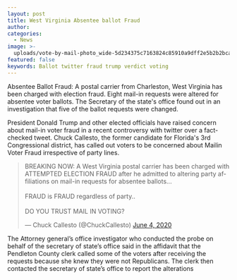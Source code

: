 ```yaml
---
layout: post
title: West Virginia Absentee ballot Fraud
author:
categories:
  - News
image: >-
  uploads/vote-by-mail-photo_wide-5d234375c7163824c85910a9dff2e5b2b2bca498-s800-c85.jpg
featured: false
keywords: Ballot twitter fraud trump verdict voting
---
```


Absentee Ballot Fraud: A postal carrier from Charleston, West Virginia has been charged with election fraud. Eight mail-in requests were altered for absentee voter ballots. The Secretary of the state's office found out in an investigation that five of the ballot requests were changed.

President Donald Trump and other elected officials have raised concern about mail-in voter fraud in a recent controversy with twitter over a fact-checked tweet. Chuck Callesto, the former candidate for Florida's 3rd Congressional district, has called out voters to be concerned about Mailin Voter Fraud irrespective of party lines.

<blockquote class="twitter-tweet"><p lang="en" dir="ltr">BREAKING NOW: A West Virginia postal carrier has been charged with ATTEMPTED ELECTION FRAUD after he admitted to altering party affiliations on mail-in requests for absentee ballots...<br><br>FRAUD is FRAUD regardless of party.. <br><br>DO YOU TRUST MAIL IN VOTING?</p>&mdash; Chuck Callesto (@ChuckCallesto) <a href="https://twitter.com/ChuckCallesto/status/1268352016407056384?ref_src=twsrc%5Etfw">June 4, 2020</a></blockquote> <script async src="https://platform.twitter.com/widgets.js" charset="utf-8"></script> 

The Attorney general’s office investigator who conducted the probe on behalf of the secretary of state’s office said in the affidavit that the Pendleton County clerk called some of the voters after receiving the requests because she knew they were not Republicans. The clerk then contacted the secretary of state’s office to report the alterations